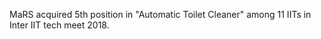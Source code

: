 ---
---

MaRS acquired 5th position in "Automatic Toilet Cleaner" among 11 IITs in Inter IIT tech meet 2018.